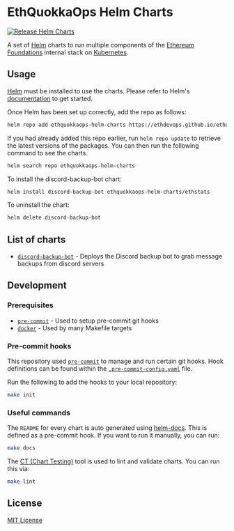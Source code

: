 # EthQuokkaOps Helm Charts

[![Release Helm Charts](https://github.com/EthDevOps/helm-charts/actions/workflows/release.yaml/badge.svg)](https://github.com/EthDevOps/helm-charts/actions/workflows/release.yaml)

A set of [Helm](https://helm.sh/) charts to run multiple components of the [Ethereum Foundations](https://ethereum.org/) internal stack on [Kubernetes](https://kubernetes.io/).

## Usage

[Helm](https://helm.sh) must be installed to use the charts.  Please refer to
Helm's [documentation](https://helm.sh/docs) to get started.

Once Helm has been set up correctly, add the repo as follows:

```sh
helm repo add ethquokkaops-helm-charts https://ethdevops.github.io/ethquokkaops-helm-charts
```

If you had already added this repo earlier, run `helm repo update` to retrieve
the latest versions of the packages.  You can then run the following command to see the charts.

```sh
helm search repo ethquokkaops-helm-charts
```

To install the discord-backup-bot chart:

```sh
helm install discord-backup-bot ethquokkaops-helm-charts/ethstats
```

To uninstall the chart:

```sh
helm delete discord-backup-bot
```

## List of charts

- [`discord-backup-bot`](charts/discord-backup-bot) - Deploys the Discord backup bot to grab message backups from discord servers

## Development

### Prerequisites

- [`pre-commit`](https://pre-commit.com/) - Used to setup pre-commit git hooks
- [`docker`](https://www.docker.com/) - Used by many Makefile targets

### Pre-commit hooks

This repository used [`pre-commit`](https://pre-commit.com/) to manage and run certain git hooks. Hook definitions can be found within the [`.pre-commit-config.yaml`](.pre-commit-config.yaml) file.

Run the following to add the hooks to your local repository:

```sh
make init
```

### Useful commands

The `README` for every chart is auto generated using [helm-docs](https://github.com/norwoodj/helm-docs). This is defined as a pre-commit hook. If you want to run it manually, you can run:

```sh
make docs
```

The [CT (Chart Testing)](https://github.com/helm/chart-testing) tool is used to lint and validate charts. You can run this via:

```sh
make lint
```

## License

[MIT License](LICENSE)
